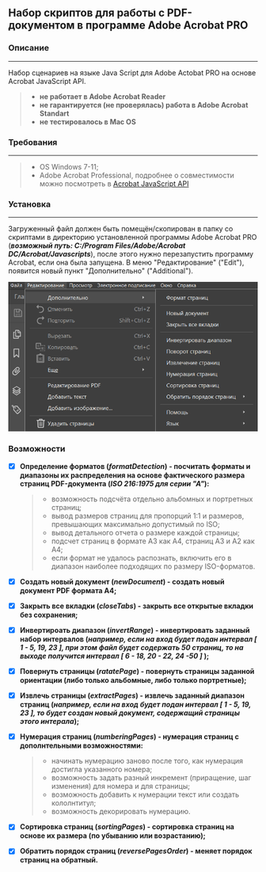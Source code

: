 ## Набор скриптов для работы с PDF-документом в программе Adobe Acrobat PRO


### Описание
***
Набор сценариев на языке Java Script для Adobe Actobat PRO на основе Acrobat JavaScript API.
> 
> * **не работает в Adobe Acrobat Reader**  
> * **не гарантируется (не проверялась) работа в Adobe Acrobat Standart**  
> * **не тестировалось в Mac OS**  
>
> 
 ### Требования
 ***
> * OS Windows 7-11;  
> * Adobe Acrobat Professional, подробнее о совместимости можно посмотреть в [Acrobat JavaScript API](https://opensource.adobe.com/dc-acrobat-sdk-docs/library/jsapiref/index.htmlc "This document is a complete reference to the Acrobat extensions to JavaScript, its objects, methods, and properties")


### Установка
***
Загруженный файл должен быть помещён/скопирован в папку со скриптами в директорию установленной программы Adobe Acrobat PRO (***возможный путь: C:/Program Files/Adobe/Acrobat DC/Acrobat/Javascripts***), после этого нужно перезапустить программу Acrobat, если она была запущена. В меню "Редактирование" ("Edit"), появится новый пункт "Дополнительно" ("Additional").

![pic](https://github.com/monksbarn/js-script-pack-acrobat/blob/main/src/Screenshot.png)

### Возможности

- [x] **Определение форматов (***formatDetection***) - посчитать форматы и диапазоны их распределения на основе фактического размера страниц PDF-документа (***ISO 216:1975 для серии "А"***):**
    
  > * возможность подсчёта отдельно альбомных и портретных страниц;
  > * вывод размеров страниц для пропорций 1:1 и размеров, превышающих максимально допустимый по ISO;
  > * вывод детального отчета о размере каждой страницы;
  > * подсчет страниц в формате А3 как А4, страниц А3 и А2 как А4;
  > * если формат не удалось распознать, включить его в диапазон наиболее подходящих по размеру ISO-форматов.


- [x] **Создать новый документ (***newDocument***) - создать новый документ PDF формата А4;**

- [x] **Закрыть все вкладки (***closeTabs***) - закрыть все открытые вкладки без сохранения;**

- [x] **Инвертироать диапазон (***invertRange***) - инвертировать заданный набор интервалов (***например, если на вход будет подан интервал [ 1 - 5, 19, 23 ], при этом файл будет содержать 50 страниц, то на выходе получится интервал [ 6 - 18, 20 - 22, 24 -50 ]*** );**

- [x] **Повернуть страницы (***ratatePage***) - повернуть страницы заданной ориентации (либо только альбомные, либо только портретные);**

- [x] **Извлечь страницы (***extractPages***) - извлечь заданный диапазон страниц (***например, если на вход будет подан интервал [ 1 - 5, 19, 23 ], то будет создан новый документ, содержащий страницы этого интерала***);**

- [x] **Нумерация страниц (***numberingPages***) - нумерация страниц с дополнтельными возможностями:**
   > 
   > * начинать нумерацию заново после того, как нумерация достигла указанного номера;  
   > * возможность задать разный инкремент (приращение, шаг изменения) для номера и для страницы;  
   > * возможность добавить к нумерации текст или создать кололнтитул;
   > * возможность декорировать нумерацию.  
   >  
- [x] **Сортировка страниц (***sortingPages***) - сортировка страниц на основе их размера (по убыванию или возрастанию);**

- [x] **Обратить порядок страниц (***reversePagesOrder***) - меняет порядок страниц на обратный.**
